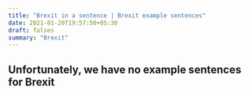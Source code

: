 ```yaml
---
title: "Brexit in a sentence | Brexit example sentences"
date: 2021-01-20T19:57:50+05:30
draft: falses
summary: "Brexit"
---
```

## Unfortunately, we have no example sentences for Brexit                 
